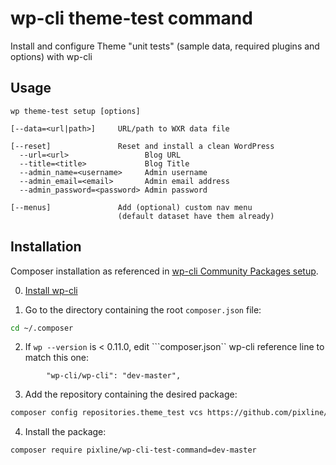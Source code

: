# wp-cli theme-test command

Install and configure Theme "unit tests" (sample data, required plugins and options) with wp-cli

## Usage

```
wp theme-test setup [options]

[--data=<url|path>]     URL/path to WXR data file

[--reset]               Reset and install a clean WordPress
  --url=<url>                 Blog URL  
  --title=<title>             Blog Title  
  --admin_name=<username>     Admin username
  --admin_email=<email>       Admin email address
  --admin_password=<password> Admin password

[--menus]               Add (optional) custom nav menu
                        (default dataset have them already)
```

## Installation

Composer installation as referenced in [wp-cli Community Packages setup](https://github.com/wp-cli/wp-cli/wiki/Community-Packages).

0) [Install wp-cli](http://wp-cli.org#install)

1) Go to the directory containing the root `composer.json` file:

```bash
cd ~/.composer
```
2) If ```wp --version```  is < 0.11.0, edit ```composer.json`` wp-cli reference line to match this one:

```
        "wp-cli/wp-cli": "dev-master",
```

3) Add the repository containing the desired package:

```bash
composer config repositories.theme_test vcs https://github.com/pixline/wp-cli-test-command
```

4) Install the package:

```bash
composer require pixline/wp-cli-test-command=dev-master
```
